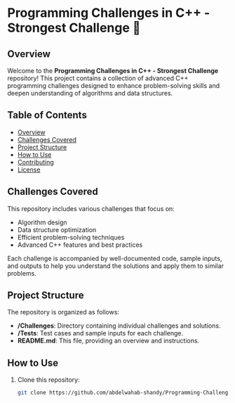 # Programming Challenges in C++ - Strongest Challenge 💪

## Overview
Welcome to the **Programming Challenges in C++ - Strongest Challenge** repository! This project contains a collection of advanced C++ programming challenges designed to enhance problem-solving skills and deepen understanding of algorithms and data structures.

## Table of Contents
- [Overview](#overview)
- [Challenges Covered](#challenges-covered)
- [Project Structure](#project-structure)
- [How to Use](#how-to-use)
- [Contributing](#contributing)
- [License](#license)

## Challenges Covered
This repository includes various challenges that focus on:
- Algorithm design
- Data structure optimization
- Efficient problem-solving techniques
- Advanced C++ features and best practices

Each challenge is accompanied by well-documented code, sample inputs, and outputs to help you understand the solutions and apply them to similar problems.

## Project Structure
The repository is organized as follows:
- **/Challenges**: Directory containing individual challenges and solutions.
- **/Tests**: Test cases and sample inputs for each challenge.
- **README.md**: This file, providing an overview and instructions.

## How to Use
1. Clone this repository:
   ```bash
   git clone https://github.com/abdelwahab-shandy/Programming-Challenges-CPlusPlus-Strongest-Challenge.git
